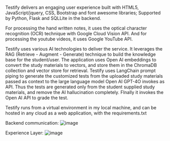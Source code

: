 Testify delivers an engaging user experience built with HTML5, JavaScript/jquery, CSS, Bootstrap and font awesome libraries; 
Supported by Python, Flask and SQLLite in the backend. 

For processing the hand written notes, it uses the optical character recognition (OCR) technique with Google Cloud Vision API. And for processing the youtube videos, it uses Google YouTube API.

Testify uses various AI technologies to deliver the service. It leverages the RAG (Retrieve - Augment - Generate) technique to build the knowledge base for the student/user. The application uses Open AI embeddings to convert the study materials to vectors, and store them in the ChromaDB collection and vector store for retrieval. Testify uses LangChain prompt piping to generate the customized tests from the uploaded study materials passed as context to the large language model Open AI GPT-4O invokes as API. Thus the tests are generated only from the student supplied study materials, and remove the AI hallucination completely. FInally it invokes the Open AI API to grade the test.

Testify runs from a virtual environment in my local machine, and can be hosted in any cloud as a web application, with the requirements.txt

Backend communication:
![image](https://github.com/user-attachments/assets/371b2a01-b355-4db7-9e51-d5d9d2ea7645)

Experience Layer:
![image](https://github.com/user-attachments/assets/0f22db02-affb-483d-844b-750e7961963c)

